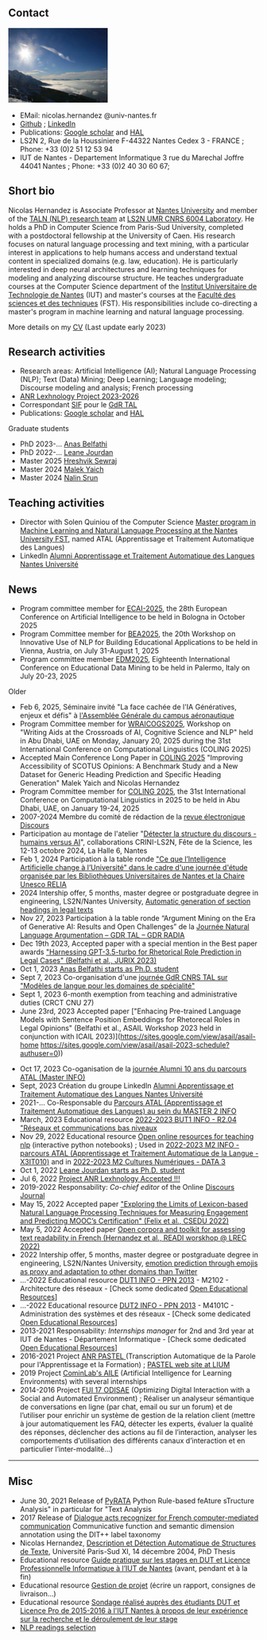 <!-- [News](#news) -  [Curriculum vitae](#curriculumvitae) - [Publications](#publications) - [Software and data resources](#softwareanddataresources) - [Teaching](#teaching) -->

<!-- --- -->

## Contact 

<img src="alps.jpg" alt="Alps" style="height: 150px; width:200px;"/>

* EMail: nicolas.hernandez @univ-nantes.fr
* [Github](https://github.com/nicolashernandez/) ; [LinkedIn](https://www.linkedin.com/in/nicolas-hernandez-28856b2/) 
* Publications: [Google scholar](http://scholar.google.com/citations?user=SffWGZ0AAAAJ) and [HAL](https://cv.archives-ouvertes.fr/nicolas-hernandez)
* LS2N 2, Rue de la Houssiniere F-44322 Nantes Cedex 3 - FRANCE ; Phone: +33 (0)2 51 12 53 94
* IUT de Nantes - Departement Informatique  3 rue du Marechal Joffre 44041 Nantes ; Phone: +33 (0)2 40 30 60 67; 

## Short bio

Nicolas Hernandez is Associate Professor at [Nantes University](https://www.univ-nantes.fr/) and member of the [TALN (NLP) research team](https://taln-ls2n.github.io/) at [LS2N UMR CNRS 6004 Laboratory](https://www.ls2n.fr/equipe/taln/). He holds a PhD in Computer Science from Paris-Sud University, completed with a postdoctoral fellowship at the University of Caen. His research focuses on natural language processing and text mining, with a particular interest in applications to help humans access and understand textual content in specialized domains (e.g. law, education). He is particularly interested in deep neural architectures and learning techniques for modeling and analyzing discourse structure.
He teaches undergraduate courses at the Computer Science department of the [Institut Universitaire de Technologie de Nantes](https://iutnantes.univ-nantes.fr/formations/bachelor-iut-bac3/but-info) (IUT) and master's courses at the [Faculté des sciences et des techniques](https://sciences-techniques.univ-nantes.fr/formations/masters/master-informatique) (FST). His responsibilities include co-directing a master's program in machine learning and natural language processing.

More details on my [CV](research/cv_Hernandez.pdf) (Last update early 2023)

## <a name="research">Research activities </a>  

* Research areas: Artificial Intelligence (AI); Natural Language Processing (NLP); Text (Data) Mining; Deep Learning; Language modeling; Discourse modeling and analysis; French processing
* [ANR Lexhnology Project 2023-2026](https://lexhnology.hypotheses.org)
* Correspondant [SIF](https://www.societe-informatique-de-france.fr) pour le [GdR TAL](https://gdr-tal.ls2n.fr/)
* Publications: [Google scholar](http://scholar.google.com/citations?user=SffWGZ0AAAAJ) and [HAL](https://cv.archives-ouvertes.fr/nicolas-hernandez)

Graduate students
* PhD 2023-... [Anas Belfathi](https://www.linkedin.com/in/anas-belfathi-631619224/)
* PhD 2022-... [Leane Jourdan](https://jourdanl.github.io)
* Master 2025 [Hreshvik Sewraj](https://www.linkedin.com/in/hreshvik-sewraj)
* Master 2024 [Malek Yaich](https://www.linkedin.com/in/malek-yaich/?originalSubdomain=fr)
* Master 2024 [Nalin Srun](https://www.linkedin.com/in/nalin-srun-325223290/)
  
## <a name="teaching">Teaching activities</a>  

* Director with Solen Quiniou of the Computer Science [Master program in Machine Learning and Natural Language Processing at the Nantes University FST](https://sciences-techniques.univ-nantes.fr/formations/masters/master-informatique), named ATAL (Apprentissage et Traitement Automatique des Langues)
* LinkedIn [Alumni Apprentissage et Traitement Automatique des Langues Nantes Université](https://www.linkedin.com/groups/12832758)

<!-- Network: [Web site](https://nicolashernandez.github.io) ; -->


## <a name="News">News</a>  
* Program committee member for [ECAI-2025](https://ecai2025.org/), the 28th European Conference on Artificial Intelligence to be held in Bologna in October 2025
* Program Committee member for [BEA2025](https://sig-edu.org/bea/2025), the 20th Workshop on Innovative Use of NLP for Building Educational Applications to be held in Vienna, Austria, on July 31-August 1, 2025
* Program committee member [EDM2025](https://educationaldatamining.org/edm2025/), Eighteenth International Conference on Educational Data Mining to be held in Palermo, Italy on July 20-23, 2025

Older
* Feb 6, 2025, Séminaire invité "La face cachée de l'IA Génératives, enjeux et défis" à [l'Assemblée Générale du campus aéronautique](https://www.campus-aeronautique.com/ailes-du-campus)
* Program Committee member for [WRAICOGS2025](https://sites.google.com/view/wraicogs1), Workshop on "Writing  Aids  at  the  Crossroads  of AI, Cognitive Science and NLP" held in Abu Dhabi, UAE on Monday, January 20, 2025 during the 31st International Conference on Computational Linguistics (COLING 2025)
* Accepted Main Conference Long Paper in [COLING 2025](https://coling2025.org/) "Improving Accessibility of SCOTUS Opinions: A Benchmark Study and a New Dataset for Generic Heading Prediction and Specific Heading Generation" Malek Yaich and Nicolas Hernandez
* Program Committee member for [COLING 2025](https://coling2025.org/), the 31st International Conference on Computational Linguistics in 2025 to be held in Abu Dhabi, UAE, on January 19-24, 2025
* 2007-2024 Membre du comité de rédaction de la [revue électronique Discours](https://journals.openedition.org/discours)  
* Participation au montage de l'atelier "[Détecter la structure du discours - humains versus AI](https://fetedelascience-paysdelaloire.fr/loire-atlantique/detecter-la-structure-du-discours-humains-versus-ai/)", collaborations CRINI-LS2N, Fête de la Science, les 12-13 octobre 2024, La Halle 6, Nantes
* Feb 1, 2024 Participation à la table ronde ["Ce que l’Intelligence Artificielle change à l’Université" dans le cadre d'une journée d'étude organisée par les Bibliothèques Universitaires de Nantes et la Chaire Unesco RELIA](https://bu.univ-nantes.fr/les-formations/journee-detudes-ce-que-lintelligence-artificielle-change-a-luniversite)
* 2024 Intership offer, 5 months, master degree or postgraduate degree in engineering, LS2N/Nantes University, [Automatic generation of section headings in legal texts](https://www.ls2n.fr/stages-theses/)
* Nov 27, 2023 Participation à la table ronde “Argument Mining on the Era of Generative AI: Results and Open Challenges” de la [Journée Natural Language Argumentation – GDR TAL – GDR RADIA](https://gdr-tal.ls2n.fr/event/journee-natural-language-argumentation-gdr-tal-gdr-radia/)
* Dec 19th 2023, Accepted paper with a special mention in the Best paper awards ["Harnessing GPT-3.5-turbo for Rhetorical Role Prediction in Legal Cases" (Belfathi et al., JURIX 2023)](https://jurix23.maastrichtlawtech.eu/proceedings/)
* Oct 1, 2023 [Anas Belfathi starts as Ph.D. student](https://www.linkedin.com/in/anas-belfathi-631619224)
* Sept 7, 2023 Co-organisation d'une [journée GdR CNRS TAL sur "Modèles de langue pour les domaines de spécialité"](https://gdr-tal-nantes.sciencesconf.org)
* Sept 1, 2023 6-month exemption from teaching and administrative duties (CRCT CNU 27)
* June 23rd, 2023 Accepted paper ["Enhacing Pre-trained Language Models with Sentence Position Embeddings for Rhetorecal Roles in Legal Opinions" (Belfathi et al., ASAIL Workshop 2023 held in conjunction with ICAIL 2023)](https://sites.google.com/view/asail/asail-home https://sites.google.com/view/asail/asail-2023-schedule?authuser=0)) 
<!--* 6th Workshop on Automated Semantic Analysis of Information in Legal Text (ASAIL 2023) held in conjunction with 19th ICAIL - International Conference on Artificial Intelligence and Law 2023 (ICAIL 2023), Braga, Portugal. -->
* Oct 17, 2023 Co-oganisation de la [journée Alumni 10 ans du parcours ATAL (Master INFO)](https://www.linkedin.com/feed/update/urn:li:activity:7132504668076728320)
* Sept, 2023 Création du groupe LinkedIn [Alumni Apprentissage et Traitement Automatique des Langues Nantes Université](https://www.linkedin.com/groups/12832758)
* 2021-... Co-Responsable du [Parcours ATAL (Apprentissage et Traitement Automatique des Langues) au sein du MASTER 2 INFO](https://sciences-techniques.univ-nantes.fr/formations/masters/master-informatique) 
* March, 2023 Educational resource [2022-2023 BUT1 INFO - R2.04 "Réseaux et communications bas niveaux](https://madoc.univ-nantes.fr/course/view.php?id=50785)
* Nov 29, 2022 Educational resource [Open online resources for teaching nlp](https://github.com/nicolashernandez/teaching_nlp) (interactive python notebooks) ; Used in  [2022-2023 M2 INFO - parcours ATAL (Apprentissage et Traitement Automatique de la Langue - X3IT010)](https://sciences-techniques.univ-nantes.fr/formations/masters/master-informatique) and in [2022-2023 M2 Cultures Numériques - DATA 3](https://polytech.univ-nantes.fr/fr/les-formations/master)
* Oct 1, 2022 [Leane Jourdan starts as Ph.D. student](https://taln-ls2n.github.io/2022/10/08/phd_start_leane_jourdan.html)
* Jul 6, 2022 [Project ANR Lexhnology Accepted !!!](https://lexhnology.hypotheses.org)
* 2019-2022 Responsability: _Co-chief editor_ of the Online [Discours Journal](https://journals.openedition.org/discours) 
* May 15, 2022 Accepted paper ["Exploring the Limits of Lexicon-based Natural Language Processing Techniques for Measuring Engagement and Predicting MOOC’s Certification" (Felix et al., CSEDU 2022)](https://taln-ls2n.github.io/2022/05/15/accepted-articles-csedu22.html)
* May 5, 2022 Accepted paper [Open corpora and toolkit for assessing text readability in French (Hernandez et al., READI worskhop @ LREC 2022)](https://taln-ls2n.github.io/2022/05/05/accepted-articles-readi22.html)
* 2022 Intership offer, 5 months, master degree or postgraduate degree in engineering, LS2N/Nantes University, [emotion prediction through emojis as proxy and adaptation to other domains than Twitter](https://www.ls2n.fr/stage-these/prediction-de-letat-mental-dun-utilisateur-de-twitter)
* ...-2022 Educational resource [DUT1 INFO - PPN 2013](https://cache.media.enseignementsup-recherche.gouv.fr/file/25/09/7/PPN_INFORMATIQUE_256097.pdf) - M2102 - Architecture des réseaux  - [Check some dedicated [Open Educational Resources](https://madoc.univ-nantes.fr/course/view.php?id=29848)]
* ...-2022 Educational resource [DUT2 INFO - PPN 2013](https://cache.media.enseignementsup-recherche.gouv.fr/file/25/09/7/PPN_INFORMATIQUE_256097.pdf) - M4101C - Administration des systèmes et des réseaux - [Check some dedicated [Open Educational Resources](https://madoc.univ-nantes.fr/course/view.php?id=29877)]
* 2013-2021 Responsability: _Internships manager_ for 2nd and 3rd year at IUT de Nantes - Département Informatique - [Check some dedicated [Open Educational Resources](teaching)]
* 2016-2021 Project [ANR PASTEL ](https://anr.fr/?Projet=ANR-16-CE33-0007) (Transcription Automatique de la Parole pour l'Apprentissage et la Formation) ; [PASTEL web site at LIUM](https://projets-lium.univ-lemans.fr/pastel)
* 2019 Project [CominLab's AILE](http://aile.comin-ocw.org/) (Artificial Intelligence for Learning Environments) with several internships
* 2014-2016 Project [FUI 17 ODISAE](https://www.enghouseinteractive.fr/blog/odisae-un-projet-innovant-pour-la-nouvelle-generation-d-outils-de-gestion-de-la-relation-client) (Optimizing Digital Interaction with a Social and Automated Environment)  ; Réaliser un analyseur sémantique de conversations en ligne (par chat, email ou sur un forum) et de l’utiliser pour enrichir un système de gestion de la relation client (mettre à jour automatiquement les FAQ, détecter les experts, évaluer la qualité des réponses, déclencher des actions au fil de l’interaction, analyser les comportements d’utilisation des différents canaux d’interaction et en particulier l’inter-modalité...)


<!-----
## <a name="news">News</a>  

https://taln-ls2n.github.io/2022/07/06/accepted-anr-project-lexhnology.html

---
## <a name="old">Old </a>  

 -->
---
## <a name="selection">Misc </a>  
* June 30, 2021 Release of [PyRATA](https://github.com/nicolashernandez/PyRATA) Python Rule-based feAture sTructure Analysis" in particular for "Text Analysis
* 2017 Release of [Dialogue acts recognizer for French computer-mediated communication](https://goo.gl/forms/QDfs72kTSYkfGUt82) Communicative function and semantic dimension annotation using the DIT++ label taxonomy
* Nicolas Hernandez, [Description et Détection Automatique de Structures de Texte](http://e.nicolas.hernandez.free.fr/pub/rec/phd/Hernandez-these.tar.gz), Université Paris-Sud XI, 14 décembre 2004, PhD Thesis
* Educational resource  [Guide pratique sur les stages en DUT et Licence Professionnelle Informatique à l’IUT de Nantes](teaching/#guide-pratique-sur-les-stages-en-dut-et-licence-professionnelle-informatique-%C3%A0-liut-de-nantes-avant-pendant-et-%C3%A0-la-fin) (avant, pendant et à la fin)
* Educational resource  [Gestion de projet](teaching/#gestion-de-projet) (écrire un rapport, consignes de livraison...)
* Educational resource [Sondage réalisé auprès des étudiants DUT et Licence Pro de 2015-2016 à l'IUT Nantes à propos de leur expérience sur la recherche et le déroulement de leur stage](https://github.com/nicolashernandez/nicolashernandez.github.io/blob/master/teaching/2016_iutnantes_stage_sondage-aupr%C3%A8s-des-%C3%A9tudiants.pdf)
* [NLP readings selection](research/NLP_readings)


<!--

---
## <a name="curriculumvitae">Curriculum vitae</a>  

I am an Associate Professor (Maître de conférences) in Computer Science at the [University of Nantes](https://www.univ-nantes.fr/). I mainly teach at the [Institute of Technology of the University](https://iutnantes.univ-nantes.fr/formations/bachelor-iut-bac3/but-info) and I do my research at the [LS2N (UMR CNRS 6004) Lab. in the TALN (Natural Language Processing) team](https://www.ls2n.fr/equipe/taln/).

My research interests lie in the Natural Language Processing (NLP) and Text (Data) Mining fields around the problem of accessing to the content of (textual) documents. In particular, I work on discourse modelling and discourse analysis issues. The approaches combine (deep) machine learning methods and linguistic knowledge. The application domains vary from Human Learning through Intelligent tutoring system to Customer Relationship Management (CRM) and mainly consist in supporting human decision-making and business tasks. 

I am also interested in the NLP infrastructure/architecture/framework ([UIMA](https://github.com/nicolashernandez/dev-star)) and in the production of language resources for processing French ([Free French Treebank](https://sites.google.com/site/nicolashernandez/resources/free-french-treebank?authuser=0), [french-nlp](https://github.com/nicolashernandez/french-nlp), ...).

More details on my [CV](research/cv_Hernandez.pdf) (Last update early 2023).



---
## <a name="publications">Publications</a>  

You may consult my [Google scholar](http://scholar.google.com/citations?user=SffWGZ0AAAAJ) and [HAL](https://cv.archives-ouvertes.fr/nicolas-hernandez) profiles.

* Nicolas Hernandez, [Description et Détection Automatique de Structures de Texte](http://e.nicolas.hernandez.free.fr/pub/rec/phd/Hernandez-these.tar.gz), Université Paris-Sud XI, 14 décembre 2004, PhD Thesis
* Une [sélection de publications (fév. 2021)](research/publications.md)


---
## <a name="softwareanddataresources">Software and data resources</a>  

* June 30, 2021 Last release of [PyRATA](https://github.com/nicolashernandez/PyRATA) Python Rule-based feAture sTructure Analysis" in particular for "Text Analysis
* [Dialogue acts recognizer for French computer-mediated communication](https://goo.gl/forms/QDfs72kTSYkfGUt82) Communicative function and semantic dimension annotation using the DIT++ label taxonomy

Check the dedicated page to [Software and data resources](research/softwareanddataresources)

---
## Projects 

* 2016-2021 Project [ANR PASTEL ](https://anr.fr/?Projet=ANR-16-CE33-0007) (Transcription Automatique de la Parole pour l'Apprentissage et la Formation) ; [PASTEL web site at LIUM](https://projets-lium.univ-lemans.fr/pastel)
* 2019 Project [CominLab's AILE](http://aile.comin-ocw.org/) (Artificial Intelligence for Learning Environments) with several internships
* 2014-2016 Project [FUI 17 ODISAE](https://www.enghouseinteractive.fr/blog/odisae-un-projet-innovant-pour-la-nouvelle-generation-d-outils-de-gestion-de-la-relation-client) (Optimizing Digital Interaction with a Social and Automated Environment)  ; Réaliser un analyseur sémantique de conversations en ligne (par chat, email ou sur un forum) et de l’utiliser pour enrichir un système de gestion de la relation client (mettre à jour automatiquement les FAQ, détecter les experts, évaluer la qualité des réponses, déclencher des actions au fil de l’interaction, analyser les comportements d’utilisation des différents canaux d’interaction et en particulier l’inter-modalité...)
-->
<!--

---
## Responsabilities

* 2021-... Responsable du [Parcours ATAL (Apprentissage et Traitement Automatique des Langues) au sein du MASTER 2 INFO](https://sciences-techniques.univ-nantes.fr/formations/masters/master-informatique) 
* 2019-... _Co-chief editor_ of the Online [Discours Journal](https://journals.openedition.org/discours) 
* 2013-2021 _Internships manager_ for 2nd and 3rd year at IUT de Nantes - Département Informatique - [Check some dedicated [Open Educational Resources](teaching)]
* 2007-... Membre du comité de rédaction de la [revue électronique Discours](https://journals.openedition.org/discours) ; 
-->
<!--
---
## <a name="teaching">Teaching activities</a>  

Nantes Université

* [M2 INFO - parcours ATAL (Apprentissage et Traitement Automatique de la Langue)](https://sciences-techniques.univ-nantes.fr/formations/masters/master-informatique) - X3IT010 - [Développement logiciel en industrie de la langue (ressources libres en ligne)](https://github.com/nicolashernandez/teaching_nlp)
* [M2 Cultures Numériques](https://polytech.univ-nantes.fr/fr/les-formations/master) - DATA 3 - [Introduction au Traitement Automatique des Langues(ressources libres en ligne)](https://github.com/nicolashernandez/teaching_nlp)
* [BUT1 INFO - R2.04 "Réseaux et communications bas niveaux](https://madoc.univ-nantes.fr/course/view.php?id=50785)
* [DUT1 INFO - PPN 2013](https://cache.media.enseignementsup-recherche.gouv.fr/file/25/09/7/PPN_INFORMATIQUE_256097.pdf) - M2102 - Architecture des réseaux  - [Check some dedicated [Open Educational Resources](https://madoc.univ-nantes.fr/course/view.php?id=29848)]
* [DUT2 INFO - PPN 2013](https://cache.media.enseignementsup-recherche.gouv.fr/file/25/09/7/PPN_INFORMATIQUE_256097.pdf) - M4101C - Administration des systèmes et des réseaux - [Check some dedicated [Open Educational Resources](https://madoc.univ-nantes.fr/course/view.php?id=29877)]
* [Licence Professionnelle - MiAR](https://iutnantes.univ-nantes.fr/formations/licences-pro-bac3/licence-professionnelle-metiers-de-linformatique-conception-developpement-et-test-de-logiciels) - Technologies Web (XML/json) and Outils de développement (ant, svn, ...)

Check the dedicated page to [teaching activities](teaching)
-->
<!--
---
## MISC (Educational resources and others)

* [NLP readings selection](research/NLP_readings)
* [Guide pratique sur les stages en DUT et Licence Professionnelle Informatique à l’IUT de Nantes](teaching/#guide-pratique-sur-les-stages-en-dut-et-licence-professionnelle-informatique-%C3%A0-liut-de-nantes-avant-pendant-et-%C3%A0-la-fin) (avant, pendant et à la fin)
* [Gestion de projet](teaching/#gestion-de-projet) (écrire un rapport, consignes de livraison...)
* [Sondage réalisé auprès des étudiants DUT et Licence Pro de 2015-2016 à l'IUT Nantes à propos de leur expérience sur la recherche et le déroulement de leur stage](https://github.com/nicolashernandez/nicolashernandez.github.io/blob/master/teaching/2016_iutnantes_stage_sondage-aupr%C3%A8s-des-%C3%A9tudiants.pdf)
* _Deprecated_ websites : [blogspot](http://enicolashernandez.blogspot.com) ; [http://e.nicolas.hernandez.free.fr](http://e.nicolas.hernandez.free.fr) ; [https://sites.google.com/site/nicolashernandez](https://sites.google.com/site/nicolashernandez) ; [https://www.univ-nantes.fr/nicolas-hernandez](https://www.univ-nantes.fr/nicolas-hernandez)
-->

